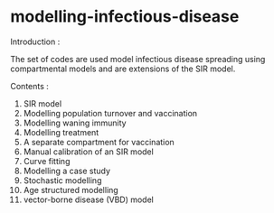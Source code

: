 # modelling-infectious-disease
Introduction :

The set of codes are used model infectious disease spreading using compartmental models and are extensions of the  SIR model.

Contents :

1. SIR model
2. Modelling population turnover and vaccination
3. Modelling waning immunity
4. Modelling treatment
5. A separate compartment for vaccination
6. Manual calibration of an SIR model
7. Curve fitting
8. Modelling a case study
9. Stochastic modelling
10. Age structured modelling
11. vector-borne disease (VBD) model
